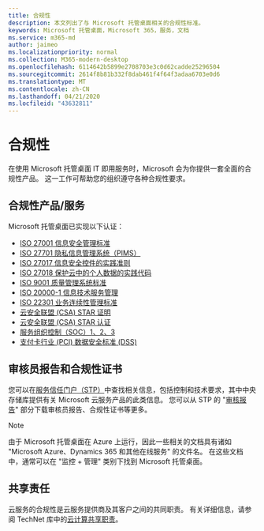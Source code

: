 ```yaml
---
title: 合规性
description: 本文列出了与 Microsoft 托管桌面相关的合规性标准。
keywords: Microsoft 托管桌面，Microsoft 365，服务，文档
ms.service: m365-md
author: jaimeo
ms.localizationpriority: normal
ms.collection: M365-modern-desktop
ms.openlocfilehash: 6114642b5899e2708703e3c0d62cadde25296504
ms.sourcegitcommit: 2614f8b81b332f8dab461f4f64f3adaa6703e0d6
ms.translationtype: MT
ms.contentlocale: zh-CN
ms.lasthandoff: 04/21/2020
ms.locfileid: "43632811"
---
```

# <a name="compliance"></a>合规性

在使用 Microsoft 托管桌面 IT 即用服务时，Microsoft 会为你提供一套全面的合规性产品。 这一工作可帮助您的组织遵守各种合规性要求。

## <a name="compliance-offerings"></a>合规性产品/服务

Microsoft 托管桌面已实现以下认证：

- [ISO 27001 信息安全管理标准](../../compliance/offering-ISO-27001.md)
- [ISO 27701 隐私信息管理系统（PIMS）](../../compliance/offering-iso-27701.md)
- [ISO 27017 信息安全控件的实践准则](../../compliance/offering-ISO-27017.md)
- [ISO 27018 保护云中的个人数据的实践代码](../../compliance/offering-ISO-27018.md)
- [ISO 9001 质量管理系统标准](../../compliance/offering-ISO-9001.md)
- [ISO 20000-1 信息技术服务管理](../../compliance/offering-ISO-20000-1-2011.md)
- [ISO 22301 业务连续性管理标准](../../compliance/offering-ISO-22301.md)
- [云安全联盟 (CSA) STAR 证明](../../compliance/offering-CSA-STAR-Attestation.md)
- [云安全联盟 (CSA) STAR 认证](../../compliance/offering-CSA-Star-Certification.md)
- [服务组织控制（SOC）1、2、3](../../compliance/offering-SOC.md)
- [支付卡行业 (PCI) 数据安全标准 (DSS)](../../compliance/offering-PCI-DSS.md)

## <a name="auditor-reports-and-compliance-certificates"></a>审核员报告和合规性证书

您可以在[服务信任门户（STP）](https://servicetrust.microsoft.com/)中查找相关信息，包括控制和技术要求，其中中央存储库提供有关 Microsoft 云服务产品的此类信息。 您可以从 STP 的 "[审核报告](https://servicetrust.microsoft.com/ViewPage/MSComplianceGuide)" 部分下载审核员报告、合规性证书等更多。

> [!NOTE]
> 由于 Microsoft 托管桌面在 Azure 上运行，因此一些相关的文档具有诸如 "Microsoft Azure、Dynamics 365 和其他在线服务" 的文件名。 在这些文档中，通常可以在 "监控 + 管理" 类别下找到 Microsoft 托管桌面。

## <a name="shared-responsibility"></a>共享责任

云服务的合规性是云服务提供商及其客户之间的共同职责。 有关详细信息，请参阅 TechNet 库中的[云计算共享职责](https://gallery.technet.microsoft.com/Shared-Responsibilities-81d0ff91)。